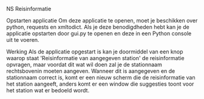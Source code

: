NS Reisinformatie

Opstarten applicatie
Om deze applicatie te openen, moet je beschikken over python, requests en xmltodict.
Als je deze benodigdheden hebt kan je de applicatie opstarten door gui.py te openen en deze in een Python console uit te voeren.

Werking
Als de applicatie opgestart is kan je doormiddel van een knop waarop staat 'Reisinformatie van aangegeven station' de reisinformatie opvragen, maar voordat dit wat wil doen zal je de stationnaam rechtsbovenin moeten aangeven.
Wanneer dit is aangegeven en de stationnaam correct is, komt er een nieuw scherm die de reisinformatie van het station aangeeft, anders komt er een window die suggesties toont voor het station wat er bedoeld wordt.